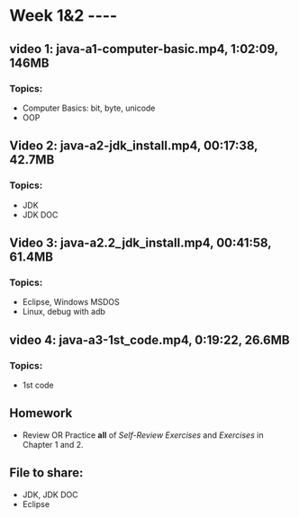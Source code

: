 # Week 1&2 ----
## video 1: java-a1-computer-basic.mp4, 1:02:09, 146MB
### Topics:
* Computer Basics: bit, byte, unicode
* OOP

## Video 2: java-a2-jdk_install.mp4, 00:17:38, 42.7MB
### Topics:
* JDK
* JDK DOC

## Video 3: java-a2.2_jdk_install.mp4, 00:41:58, 61.4MB
### Topics:
* Eclipse, Windows MSDOS
* Linux, debug with adb

## video 4: java-a3-1st_code.mp4, 0:19:22, 26.6MB
### Topics:
* 1st code

## Homework
* Review OR Practice **all** of *Self-Review Exercises* and *Exercises* in Chapter 1 and 2.

## File to share:
* JDK, JDK DOC
* Eclipse
